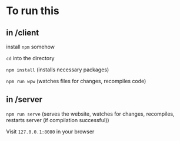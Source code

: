 # To run this

## in /client

install `npm` somehow

`cd` into the directory

`npm install` (installs necessary packages)

`npm run wpw` (watches files for changes, recompiles code)

## in /server

`npm run serve` (serves the website, watches for changes, recompiles, restarts server (if compilation successful))

Visit `127.0.0.1:8080` in your browser